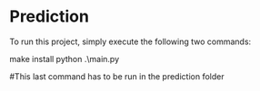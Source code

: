 # Prediction

To run this project, simply execute the following two commands:

make install
python .\main.py

#This last command has to be run in the prediction folder